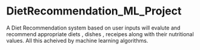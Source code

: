 # DietRecommendation_ML_Project
A Diet Recommendation system based on user inputs will evalute and recommend appropriate diets , dishes , receipes along with their nutritional values. All this acheived by machine learning algorithms. 
